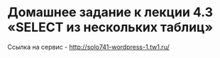 # Домашнее задание к лекции 4.3 «SELECT из нескольких таблиц»
Ссылка на сервис - http://solo741-wordpress-1.tw1.ru/
